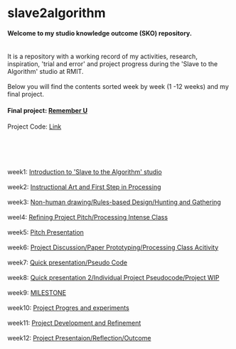# slave2algorithm

#### Welcome to my studio knowledge outcome (SKO) repository.
\
It is a repository with a working record of my activities, research, inspiration, 'trial and error' and project progress during the 'Slave to the Algorithm' studio at RMIT.
\
\
Below you will find the contents sorted week by week (1 -12 weeks) and my final project.



#### Final project: [Remember U](https://yerim-kim.github.io/slave2algorithm/) 
Project Code: [Link](https://github.com/yerim-kim/slave2algorithm/tree/master/Remember_U)
\
\
\
\
\
\
week1: [Introduction to 'Slave to the Algorithm' studio](https://github.com/yerim-kim/slave2algorithm/tree/master/week1)
\
\
week2: [Instructional Art and First Step in Processing](https://github.com/yerim-kim/slave2algorithm/tree/master/week2)
\
\
week3: [Non-human drawing/Rules-based Design/Hunting and Gathering](https://github.com/yerim-kim/slave2algorithm/tree/master/week3)
\
\
weel4: [Refining Project Pitch/Processing Intense Class](https://github.com/yerim-kim/slave2algorithm/tree/master/week4)
\
\
week5: [Pitch Presentation](https://github.com/yerim-kim/slave2algorithm/tree/master/week5)
\
\
week6: [Project Discussion/Paper Prototyping/Processing Class Acitivity](https://github.com/yerim-kim/slave2algorithm/tree/master/week6)
\
\
week7: [Quick presentation/Pseudo Code](https://github.com/yerim-kim/slave2algorithm/tree/master/week7)
\
\
week8: [Quick presentation 2/Individual Project Pseudocode/Project WIP](https://github.com/yerim-kim/slave2algorithm/tree/master/week8)
\
\
week9: [MILESTONE](https://github.com/yerim-kim/slave2algorithm/tree/master/MILESTONE%20(week9))
\
\
week10: [Project Progres and experiments](https://github.com/yerim-kim/slave2algorithm/tree/master/week10)
\
\
week11: [Project Development and Refinement](https://github.com/yerim-kim/slave2algorithm/tree/master/week11)
\
\
week12: [Project Presentaion/Reflection/Outcome](https://github.com/yerim-kim/slave2algorithm/tree/master/week12)
